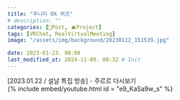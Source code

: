 ```yaml
---
title: "주니티 OX 퀴즈"
# description: ""
categories: [📀Post, 🫐Project]
tags: [VRChat, RealVirtualMeeting]
image: "/assets/img/background/20230112_151539.jpg"

date: 2023-01-23. 00:00
last_modified_at: 2024-11-09. 08:32 # Init
---
```


[2023.01.22 / 설날 특집 방송] - 주르르 다시보기  
{% include embed/youtube.html id = "e9_KaSa9w_s" %}
